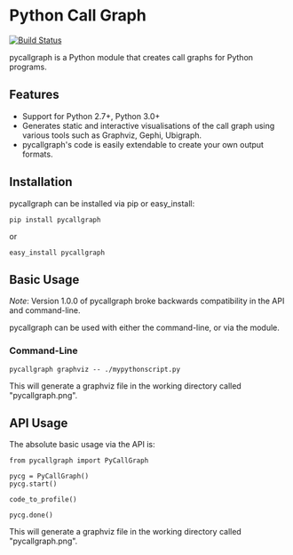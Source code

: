 # Python Call Graph

[![Build Status](https://travis-ci.org/gak/pycallgraph.png)](https://travis-ci.org/gak/pycallgraph)

pycallgraph is a Python module that creates call graphs for Python programs.

## Features

* Support for Python 2.7+, Python 3.0+
* Generates static and interactive visualisations of the call graph using various tools such as Graphviz, Gephi, Ubigraph.
* pycallgraph's code is easily extendable to create your own output formats.

## Installation

pycallgraph can be installed via pip or easy_install:

    pip install pycallgraph

or

	easy_install pycallgraph

## Basic Usage

*Note*: Version 1.0.0 of pycallgraph broke backwards compatibility in the API and command-line.

pycallgraph can be used with either the command-line, or via the module.

### Command-Line

    pycallgraph graphviz -- ./mypythonscript.py

This will generate a graphviz file in the working directory called "pycallgraph.png".

## API Usage

The absolute basic usage via the API is:

    from pycallgraph import PyCallGraph

    pycg = PyCallGraph()
    pycg.start()

    code_to_profile()

    pycg.done()

This will generate a graphviz file in the working directory called "pycallgraph.png".

